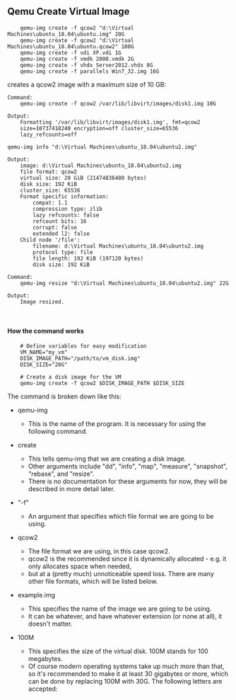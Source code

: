 ## Qemu Create Virtual Image


```
	qemu-img create -f qcow2 "d:\Virtual Machines\ubuntu_18.04\ubuntu.img" 20G
	qemu-img create -f qcow2 "d:\Virtual Machines\ubuntu_18.04\ubuntu.qcow2" 100G
	qemu-img create -f vdi XP.vdi 1G
	qemu-img create -f vmdk 2000.vmdk 2G
	qemu-img create -f vhdx Server2012.vhdx 8G
	qemu-img create -f parallels Win7_32.img 16G
```


creates a qcow2 image with a maximum size of 10 GB:
```
Command:
	qemu-img create -f qcow2 /var/lib/libvirt/images/disk1.img 10G 

Output:
	Formatting '/var/lib/libvirt/images/disk1.img', fmt=qcow2
	size=10737418240 encryption=off cluster_size=65536
	lazy_refcounts=off
```

```
qemu-img info "d:\Virtual Machines\ubuntu_18.04\ubuntu2.img"

Output:
	image: d:\Virtual Machines\ubuntu_18.04\ubuntu2.img
	file format: qcow2
	virtual size: 20 GiB (21474836480 bytes)
	disk size: 192 KiB
	cluster_size: 65536
	Format specific information:
		compat: 1.1
		compression type: zlib
		lazy refcounts: false
		refcount bits: 16
		corrupt: false
		extended l2: false
	Child node '/file':
		filename: d:\Virtual Machines\ubuntu_18.04\ubuntu2.img
		protocol type: file
		file length: 192 KiB (197120 bytes)
		disk size: 192 KiB
```

```
Command:
	qemu-img resize "d:\Virtual Machines\ubuntu_18.04\ubuntu2.img" 22G

Output:
	Image resized.
```

<br/>



#### How the command works

```
    # Define variables for easy modification
    VM_NAME="my_vm"
    DISK_IMAGE_PATH="/path/to/vm_disk.img"
    DISK_SIZE="20G"
    
    # Create a disk image for the VM
    qemu-img create -f qcow2 $DISK_IMAGE_PATH $DISK_SIZE
```

The command is broken down like this:
- qemu-img
	- This is the name of the program. It is necessary for using the following command.

- create
	- This tells qemu-img that we are creating a disk image.
	- Other arguments include "dd", "info", "map", "measure", "snapshot", "rebase", and "resize". 
	- There is no documentation for these arguments for now, they will be described in more detail later.

- "-f"
	- An argument that specifies which file format we are going to be using.

- qcow2
	- The file format we are using, in this case qcow2.
	- qcow2 is the recommended since it is dynamically allocated - e.g. it only allocates space when needed, 
	- but at a (pretty much) unnoticeable speed loss. There are many other file formats, which will be listed below.

- example.img
	- This specifies the name of the image we are going to be using. 
	- It can be whatever, and have whatever extension (or none at all), it doesn't matter.

- 100M
	- This specifies the size of the virtual disk. 100M stands for 100 megabytes. 
	- Of course modern operating systems take up much more than that, so it's recommended to make it at least 30 gigabytes or more, 
	which can be done by replacing 100M with 30G. The following letters are accepted:

<br/>